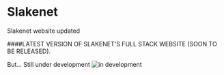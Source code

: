 # Slakenet
Slakenet website updated

####LATEST VERSION OF SLAKENET'S FULL STACK WEBSITE (SOON TO BE RELEASED).

But... Still under development
![in development](https://user-images.githubusercontent.com/66879837/169709113-db96b5b2-0574-45cf-9c31-47a510d61d2c.gif)
